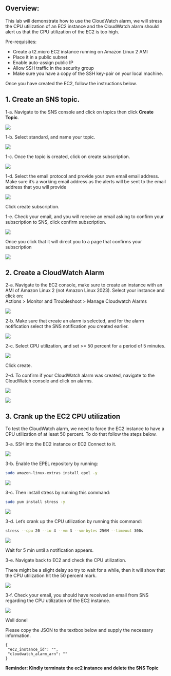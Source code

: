 ## Overview:

This lab will demonstrate how to use the CloudWatch alarm, we will stress the CPU utilization of an EC2 instance and the CloudWatch alarm should alert us that the CPU utilization of the EC2 is too high.

Pre-requisites:

- Create a t2.micro EC2 instance running on Amazon Linux 2 AMI
- Place it in a public subnet
- Enable auto-assign public IP
- Allow SSH traffic in the security group
- Make sure you have a copy of the SSH key-pair on your local machine.

Once you have created the EC2, follow the instructions below.


## 1. Create an SNS topic.

1-a. Navigate to the SNS console and click on topics then click **Create Topic**.

![](https://sb-next-prod-image-bucket.s3.ap-southeast-1.amazonaws.com/public/CAMP/Labs2025/Session4/Lab14/img-1.png)

1-b. Select standard, and name your topic.

![](https://sb-next-prod-image-bucket.s3.ap-southeast-1.amazonaws.com/public/CAMP/Labs2025/Session4/Lab14/img-2.png)


1-c. Once the topic is created, click on create subscription.

![](https://sb-next-prod-image-bucket.s3.ap-southeast-1.amazonaws.com/public/CAMP/Labs2025/Session4/Lab14/img-3.png)

1-d. Select the email protocol and provide your own email email address. Make sure it’s a working email address as the alerts will be sent to the email address that you will provide

![](https://sb-next-prod-image-bucket.s3.ap-southeast-1.amazonaws.com/public/CAMP/Labs2025/Session4/Lab14/img-4.png)

Click create subscription.

1-e. Check your email, and you will receive an email asking to confirm your subscription to SNS, click confirm subscription.

![](https://sb-next-prod-image-bucket.s3.ap-southeast-1.amazonaws.com/public/CAMP/Labs2025/Session4/Lab14/img-5.png)

Once you click that it will direct you to a page that confirms your subscription

![](https://sb-next-prod-image-bucket.s3.ap-southeast-1.amazonaws.com/public/CAMP/Labs2025/Session4/Lab14/img-6.png)


## 2. Create a CloudWatch Alarm

2-a. Navigate to the EC2 console, make sure to create an instance with an AMI of Amazon Linux 2 (not Amazon Linux 2023). 
Select your instance and click on:      
Actions > Monitor and Troubleshoot > Manage Cloudwatch Alarms

![](https://sb-next-prod-image-bucket.s3.ap-southeast-1.amazonaws.com/public/CAMP/Labs2025/Session4/Lab14/img-7.png)

2-b. Make sure that create an alarm is selected, and for the alarm notification select the SNS notification you created earlier.

![](https://sb-next-prod-image-bucket.s3.ap-southeast-1.amazonaws.com/public/CAMP/Labs2025/Session4/Lab14/img-8.png)



2-c. Select CPU utilization, and set >= 50 percent for a period of 5 minutes.

![](https://sb-next-prod-image-bucket.s3.ap-southeast-1.amazonaws.com/public/CAMP/Labs2025/Session4/Lab14/img-9.png)

Click create.



2-d. To confirm if your CloudWatch alarm was created, navigate to the CloudWatch console and click on alarms.

![](https://sb-next-prod-image-bucket.s3.ap-southeast-1.amazonaws.com/public/CAMP/Labs2025/Session4/Lab14/img-10.png)

![](https://sb-next-prod-image-bucket.s3.ap-southeast-1.amazonaws.com/public/CAMP/Labs2025/Session4/Lab14/img-11.png)


## 3. Crank up the EC2 CPU utilization

To test the CloudWatch alarm, we need to force the EC2 instance to have a CPU utilization of at least 50 percent. To do that follow the steps below.


3-a. SSH into the EC2 instance or EC2 Connect to it. 

![](https://sb-next-prod-image-bucket.s3.ap-southeast-1.amazonaws.com/public/CAMP/Labs2025/Session4/Lab14/img-12.png)



3-b. Enable the EPEL repository by running: 

```bash
sudo amazon-linux-extras install epel -y
```
![](https://sb-next-prod-image-bucket.s3.ap-southeast-1.amazonaws.com/public/CAMP/Labs2025/Session4/Lab14/img-13.png)


3-c. Then install stress by running this command: 

```bash
sudo yum install stress -y
```
![](https://sb-next-prod-image-bucket.s3.ap-southeast-1.amazonaws.com/public/CAMP/Labs2025/Session4/Lab14/img-14.png)


3-d. Let’s crank up the CPU utilization by running this command: 

```bash
stress --cpu 20 --io 4 --vm 3 --vm-bytes 256M --timeout 300s
```
![](https://sb-next-prod-image-bucket.s3.ap-southeast-1.amazonaws.com/public/CAMP/Labs2025/Session4/Lab14/img-15.png)

Wait for 5 min until a notification appears. 

3-e. Navigate back to EC2 and check the CPU utilization.

There might be a slight delay so try to wait for a while, then it will show that the CPU utilization hit the 50 percent mark.

![](https://sb-next-prod-image-bucket.s3.ap-southeast-1.amazonaws.com/public/CAMP/Labs2025/Session4/Lab14/img-17.png)

3-f. Check your email, you should have received an email from SNS regarding the CPU utilization of the EC2 instance.

![](https://sb-next-prod-image-bucket.s3.ap-southeast-1.amazonaws.com/public/CAMP/Labs2025/Session4/Lab14/img-18.png)

Well done!


Please copy the JSON to the textbox below and supply the necessary information.

```
{
 "ec2_instance_id": "",
 "cloudwatch_alarm_arn": ""
}
```

**Reminder: Kindly terminate the ec2 instance and delete the SNS Topic**
